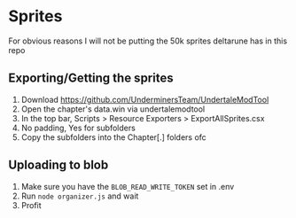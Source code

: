 # Sprites

For obvious reasons I will not be putting the 50k sprites deltarune has in this repo

## Exporting/Getting the sprites

1. Download https://github.com/UnderminersTeam/UndertaleModTool
2. Open the chapter's data.win via undertalemodtool
3. In the top bar, Scripts > Resource Exporters > ExportAllSprites.csx
4. No padding, Yes for subfolders
5. Copy the subfolders into the Chapter[.] folders ofc

## Uploading to blob

1. Make sure you have the `BLOB_READ_WRITE_TOKEN` set in .env
2. Run `node organizer.js` and wait
3. Profit